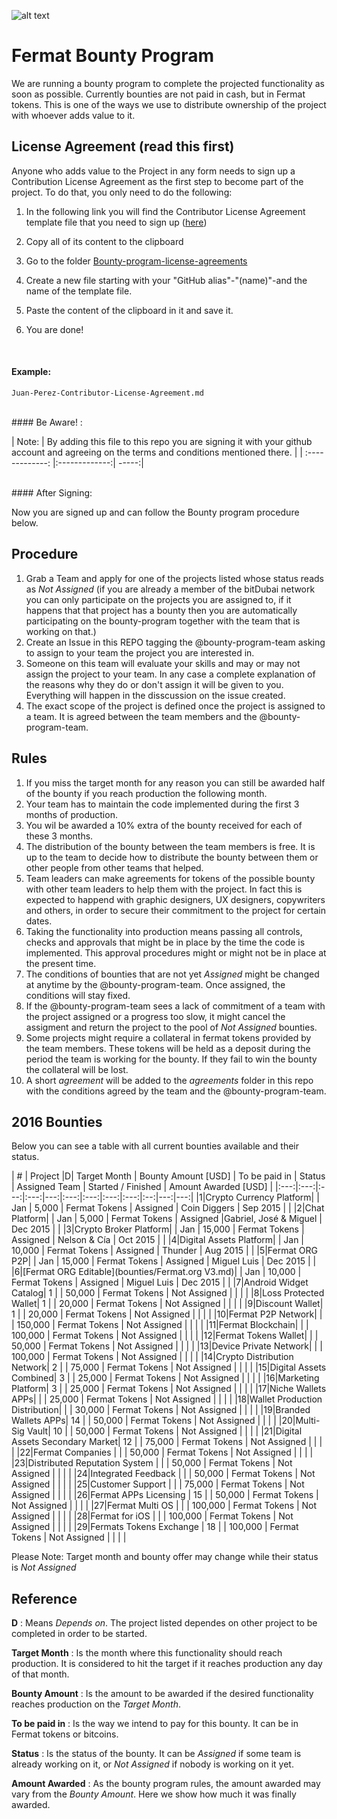 ![alt text](https://github.com/bitDubai/media-kit/blob/master/MediaKit/Fermat%20Branding/Fermat%20Logotype/Fermat_Logo_3D.png "Fermat Logo")

# Fermat Bounty Program

We are running a bounty program to complete the projected functionality as soon as possible. Currently bounties are not paid in cash, but in Fermat tokens. This is one of the ways we use to distribute ownership of the project with whoever adds value to it. 

## License Agreement (read this first)
Anyone who adds value to the Project in any form needs to sign up a Contribution License Agreement as the first step to become part of the project. To do that, you only need to do the following:
 

1. In the following link you will find the Contributor License Agreement template file that you need to sign up ([here](https://github.com/bitDubai/contribution-program/blob/master/license-agreements/Contributor-License-Agreement.md))
2. Copy all of its content to the clipboard 
3. Go to the folder [Bounty-program-license-agreements](https://github.com/bitDubai/contribution-program/tree/master/license-agreements/Bounty-program-license-agreements)

4. Create a new file starting with your "GitHub alias"-"(name)"-and the name of the template file.
5. Paste the content of the clipboard in it and save it.
6. You are done!
<br>

#### Example: 

```shell
Juan-Perez-Contributor-License-Agreement.md
```

<br>
#### Be Aware! : 

| Note:        | By adding this file to this repo you are signing it with your github account and agreeing on the terms and conditions mentioned there.            | 
| :-------------: |:-------------:| -----:|

<br>
#### After Signing: 

Now you are signed up and can follow the Bounty program procedure below.

## Procedure

1. Grab a Team and apply for one of the projects listed whose status reads as _Not Assigned_ (if you are already a member of the bitDubai network you can only participate on the projects you are assigned to, if it happens that that project has a bounty then you are automatically participating on the bounty-program together with the team that is working on that.)
2. Create an Issue in this REPO tagging the @bounty-program-team asking to assign to your team the project you are interested in.
3. Someone on this team will evaluate your skills and may or may not assign the project to your team. In any case a complete explanation of the reasons why they do or don't assign it will be given to you. Everything will happen in the disscussion on the issue created.
4. The exact scope of the project is defined once the project is assigned to a team. It is agreed between the team members and the @bounty-program-team.

## Rules

1. If you miss the target month for any reason you can still be awarded half of the bounty if you reach production the following month.
2. Your team has to maintain the code implemented during the first 3 months of production. 
3. You wil be awarded a 10% extra of the bounty received for each of these 3 months.
4. The distribution of the bounty between the team members is free. It is up to the team to decide how to distribute the bounty between them or other people from other teams that helped.
5. Team leaders can make agreements for tokens of the possible bounty with other team leaders to help them with the project. In fact this is expected to happend with graphic designers, UX designers, copywriters and others, in order to secure their commitment to the project for certain dates.
6. Taking the functionality into production means passing all controls, checks and approvals that might be in place by the time the code is implemented. This approval procedures might or might not be in place at the present time.
7. The conditions of bounties that are not yet _Assigned_ might be changed at anytime by the @bounty-program-team. Once assigned, the conditions will stay fixed.
8. If the @bounty-program-team sees a lack of commitment of a team with the project assigned or a progress too slow, it might cancel the assigment and return the project to the pool of _Not Assigned_ bounties.
9. Some projects might require a collateral in fermat tokens provided by the team members. These tokens will be held as a deposit during the period the team is working for the bounty. If they fail to win the bounty the collateral will be lost.
10. A short _agreement_ will be added to the _agreements_ folder in this repo with the conditions agreed by the team and the @bounty-program-team.



## 2016 Bounties

Below you can see a table with all current bounties available and their status. 

| # | Project |D|  Target Month | Bounty Amount [USD] | To be paid in | Status | Assigned Team | Started / Finished | Amount Awarded [USD] |
|:---:|:---:|:---:|:---:|---:|:---:|:---:|:---:|:---:|:--:|---:|---:|
|1|Crypto Currency Platform|  | Jan | 5,000 | Fermat Tokens | Assigned | Coin Diggers | Sep 2015 | | 
|2|Chat Platform|  | Jan | 5,000 | Fermat Tokens | Assigned |Gabriel, José & Miguel | Dec 2015 | | 
|3|Crypto Broker Platform| | Jan | 15,000 | Fermat Tokens | Assigned | Nelson & Cía | Oct 2015 | | 
|4|Digital Assets Platform| | Jan | 10,000 | Fermat Tokens | Assigned | Thunder | Aug 2015 | | 
|5|Fermat ORG P2P| | Jan | 15,000 | Fermat Tokens | Assigned | Miguel Luis | Dec 2015 | | 
|6|[Fermat ORG Editable](bounties/Fermat.org V3.md)| | Jan | 10,000 | Fermat Tokens | Assigned | Miguel Luis | Dec 2015 | | 
|7|Android Widget Catalog| 1 | | 50,000 | Fermat Tokens | Not Assigned | | | | 
|8|Loss Protected Wallet| 1 | | 20,000 | Fermat Tokens | Not Assigned | | | | 
|9|Discount Wallet| 1 | | 20,000 | Fermat Tokens | Not Assigned | | | | 
|10|Fermat P2P Network| | | 150,000 | Fermat Tokens | Not Assigned | | | | 
|11|Fermat Blockchain| |  | 100,000 | Fermat Tokens | Not Assigned | | | | 
|12|Fermat Tokens Wallet| | | 50,000 | Fermat Tokens | Not Assigned | | | | 
|13|Device Private Network| | | 100,000 | Fermat Tokens | Not Assigned | | | | 
|14|Crypto Distribution Network| 2 | | 75,000 | Fermat Tokens | Not Assigned | | | | 
|15|Digital Assets Combined| 3 | | 25,000 | Fermat Tokens | Not Assigned | | | | 
|16|Marketing Platform| 3 | | 25,000 | Fermat Tokens | Not Assigned | | | | 
|17|Niche Wallets APPs| | | 25,000 | Fermat Tokens | Not Assigned | | | | 
|18|Wallet Production Distribution| | | 30,000 | Fermat Tokens | Not Assigned | | | | 
|19|Branded Wallets APPs| 14 | | 50,000 | Fermat Tokens | Not Assigned | | | | 
|20|Multi-Sig Vault| 10 | | 50,000 | Fermat Tokens | Not Assigned | | | | 
|21|Digital Assets Secondary Market| 12 |  | 75,000 | Fermat Tokens | Not Assigned | | | | 
|22|Fermat Companies |  |  | 50,000 | Fermat Tokens | Not Assigned | | | | 
|23|Distributed Reputation System |  |  | 50,000 | Fermat Tokens | Not Assigned | | | | 
|24|Integrated Feedback |  |  | 50,000 | Fermat Tokens | Not Assigned | | | | 
|25|Customer Support |  |  | 75,000 | Fermat Tokens | Not Assigned | | | | 
|26|Fermat APPs Licensing | 15 | | 50,000 | Fermat Tokens | Not Assigned | | | | 
|27|Fermat Multi OS | | | 100,000 | Fermat Tokens | Not Assigned | | | | 
|28|Fermat for iOS | |  | 100,000 | Fermat Tokens | Not Assigned | | | | 
|29|Fermats Tokens Exchange | 18 | | 100,000 | Fermat Tokens | Not Assigned | | | | 


Please Note: Target month and bounty offer may change while their status is _Not Assigned_

## Reference 

**D** : Means _Depends on_. The project listed dependes on other project to be completed in order to be started. 

**Target Month** : Is the month where this functionality should reach production. It is considered to hit the target if it reaches production any day of that month.

**Bounty Amount** : Is the amount to be awarded if the desired functionality reaches production on the _Target Month_. 

**To be paid in** : Is the way we intend to pay for this bounty. It can be in Fermat tokens or bitcoins.

**Status** : Is the status of the bounty. It can be _Assigned_ if some team is already working on it, or _Not Assigned_ if nobody is working on it yet.

**Amount Awarded** : As the bounty program rules, the amount awarded may vary from the _Bounty Amount_. Here we show how much it was finally awarded.

